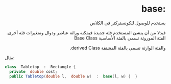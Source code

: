 
<div dir = "rtl">

# :base 

يستخدم للوصول للكونستركتر في الكلاس

فبدلا من أن ينشئ المستخدم فئة جديدة فيمكنه وراثة عناصر ودوال  ومتغيرات  فئة أخرى. الفئة الموروثة تسمى بالفئة الأساسية  Base Class

والفئة الوارثة تسمى بالفئة المشتقة derived Class.
</div>

مثال:
```c#
class  Tabletop  :  Rectangle {
  private  double cost;
  public Tabletop(double l,  double w)  :  base(l, w) {  }
```
